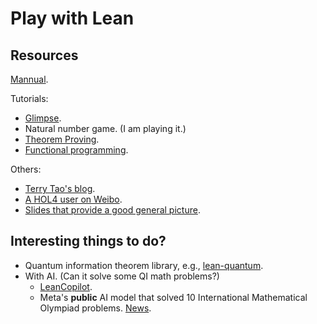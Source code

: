 # Play with Lean

## Resources

[Mannual](https://lean-lang.org/lean4/doc/whatIsLean.html).

Tutorials:
- [Glimpse](https://github.com/PatrickMassot/GlimpseOfLean).
- Natural number game. (I am playing it.)
- [Theorem Proving](https://lean-lang.org/theorem_proving_in_lean4/title_page.html).
- [Functional programming](https://lean-lang.org/functional_programming_in_lean/title.html).

Others:
- [Terry Tao's blog](https://terrytao.wordpress.com/tag/lean4/).
- [A HOL4 user on Weibo](https://m.weibo.cn/detail/4993345730646633).
- [Slides that provide a good general picture](https://www.ieice.org/ess/sita/forum/article/2024/202401191114.pdf).

## Interesting things to do?

- Quantum information theorem library, e.g., [lean-quantum](https://github.com/duckki/lean-quantum).
- With AI. (Can it solve some QI math problems?)
  - [LeanCopilot](https://github.com/lean-dojo/LeanCopilot).
  - Meta's **public** AI model that solved 10 International Mathematical Olympiad problems. [News](https://openai.com/index/formal-math/).
